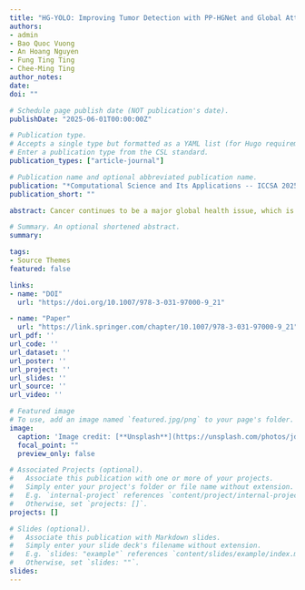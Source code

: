 ```yaml
---
title: "HG-YOLO: Improving Tumor Detection with PP-HGNet and Global Attention Mechanism"
authors:
- admin
- Bao Quoc Vuong
- An Hoang Nguyen
- Fung Ting Ting
- Chee-Ming Ting
author_notes:
date: 
doi: ""

# Schedule page publish date (NOT publication's date).
publishDate: "2025-06-01T00:00:00Z"

# Publication type.
# Accepts a single type but formatted as a YAML list (for Hugo requirements).
# Enter a publication type from the CSL standard.
publication_types: ["article-journal"]

# Publication name and optional abbreviated publication name.
publication: "*Computational Science and Its Applications -- ICCSA 2025*, pp. 332-344, 2025"
publication_short: ""

abstract: Cancer continues to be a major global health issue, which is defined by uncontrolled cell proliferation and the potential invasion to other areas of the body. The early and precise detection of tumors through medical imaging is essential in improving cancer prognosis and treatment outcomes. This study presents HG-YOLO, a novel YOLO-based architecture enhanced by the integration of the PP-HGNet backbone and a Global Attention Mechanism (GAM). HG-YOLO capitalizes on the robust feature extraction capabilities of PP-HGNet and the attention-enhancing properties of GAM to improve the potential features. This combination aims to improve the sensitivity and precision of tumor localization, especially in complex cases where tumors are small or poorly delineated. Overall, the model is assessed using the Brain Tumor Detection 2020 (Br35H) dataset with the Magnetic Resonance Imaging (MRI) images. Comparative studies show that our HG-YOLO outperforms the prior versions in terms of Precision, Recall, mAP50 and mAP50-95 - giving 0.934, 0.915, 0.953, and 0.728, respectively.

# Summary. An optional shortened abstract.
summary: 

tags:
- Source Themes
featured: false

links:
- name: "DOI"
  url: "https://doi.org/10.1007/978-3-031-97000-9_21"

- name: "Paper"
  url: "https://link.springer.com/chapter/10.1007/978-3-031-97000-9_21"
url_pdf: ''
url_code: ''
url_dataset: ''
url_poster: ''
url_project: ''
url_slides: ''
url_source: ''
url_video: ''

# Featured image
# To use, add an image named `featured.jpg/png` to your page's folder. 
image:
  caption: 'Image credit: [**Unsplash**](https://unsplash.com/photos/jdD8gXaTZsc)'
  focal_point: ""
  preview_only: false

# Associated Projects (optional).
#   Associate this publication with one or more of your projects.
#   Simply enter your project's folder or file name without extension.
#   E.g. `internal-project` references `content/project/internal-project/index.md`.
#   Otherwise, set `projects: []`.
projects: []

# Slides (optional).
#   Associate this publication with Markdown slides.
#   Simply enter your slide deck's filename without extension.
#   E.g. `slides: "example"` references `content/slides/example/index.md`.
#   Otherwise, set `slides: ""`.
slides: 
---
```


<!-- {{% callout note %}}
Click the *Cite* button above to demo the feature to enable visitors to import publication metadata into their reference management software.
{{% /callout %}}

{{% callout note %}}
Create your slides in Markdown - click the *Slides* button to check out the example.
{{% /callout %}}

Add the publication's **full text** or **supplementary notes** here. You can use rich formatting such as including [code, math, and images](https://docs.hugoblox.com/content/writing-markdown-latex/). -->
